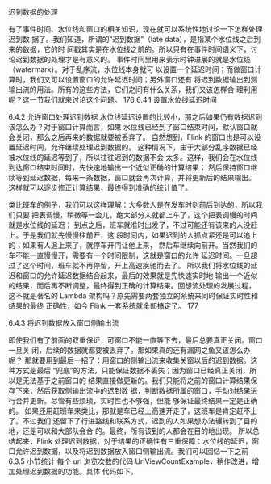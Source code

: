 迟到数据的处理

有了事件时间、水位线和窗口的相关知识，现在就可以系统性地讨论一下怎样处理迟到数
据了。我们知道，所谓的“迟到数据”（late data），是指某个水位线之后到来的数据，它的时
间戳其实是在水位线之前的。所以只有在事件时间语义下，讨论迟到数据的处理才是有意义的。
事件时间里用来表示时钟进展的就是水位线（watermark）。对于乱序流，水位线本身就可
以设置一个延迟时间；而做窗口计算时，我们又可以设置窗口的允许延迟时间；另外窗口还有
将迟到数据输出到测输出流的用法。所有的这些方法，它们之间有什么关系，我们又该怎样合
理利用呢？这一节我们就来讨论这个问题。
176
6.4.1 设置水位线延迟时间


6.4.2 允许窗口处理迟到数据
水位线延迟设置的比较小，那之后如果仍有数据迟到该怎么办？对于窗口计算而言，如果
水位线已经到了窗口结束时间，默认窗口就会关闭，那么之后再来的数据就要被丢弃了。
自然想到，Flink 的窗口也是可以设置延迟时间，允许继续处理迟到数据的。
这种情况下，由于大部分乱序数据已经被水位线的延迟等到了，所以往往迟到的数据不会
太多。这样，我们会在水位线到达窗口结束时间时，先快速地输出一个近似正确的计算结果；
然后保持窗口继续等到延迟数据，每来一条数据，窗口就会再次计算，并将更新后的结果输出。
这样就可以逐步修正计算结果，最终得到准确的统计值了。

类比班车的例子，我们可以这样理解：大多数人是在发车时刻前后到达的，所以我们只要
把表调慢，稍微等一会儿，绝大部分人就都上车了，这个把表调慢的时间就是水位线的延迟；
到点之后，班车就准时出发了，不过可能还有该来的人没赶上。于是我们就先慢慢往前开，这
段时间内，如果迟到的人抓点紧还是可以追上的；如果有人追上来了，就停车开门让他上来，
然后车继续向前开。当然我们的车不能一直慢慢开，需要有一个时间限制，这就是窗口的允许
延迟时间。一旦超过了这个时间，班车就不再停留，开上高速疾驰而去了。
所以我们将水位线的延迟和窗口的允许延迟数据结合起来，最后的效果就是先快速实时地
输出一个近似的结果，而后再不断调整，最终得到正确的计算结果。回想流处理的发展过程，
这不就是著名的 Lambda 架构吗？原先需要两套独立的系统来同时保证实时性和结果的最终
正确性，如今 Flink 一套系统就全部搞定了。
177

6.4.3 将迟到数据放入窗口侧输出流

即使我们有了前面的双重保证，可窗口不能一直等下去，最后总要真正关闭。窗口一旦关
闭，后续的数据就都要被丢弃了。那如果真的还有漏网之鱼又该怎么办呢？
那就要用到最后一招了：用窗口的侧输出流来收集关窗以后的迟到数据。这种方式是最后
“兜底”的方法，只能保证数据不丢失；因为窗口已经真正关闭，所以是无法基于之前窗口的
结果直接做更新的。我们只能将之前的窗口计算结果保存下来，然后获取侧输出流中的迟到数
据，判断数据所属的窗口，手动对结果进行合并更新。尽管有些烦琐，实时性也不够强，但能
够保证最终结果一定是正确的。
如果还用赶班车来类比，那就是车已经上高速开走了，这班车是肯定赶不上了。不过我们
还留下了行进路线和联系方式，迟到的人如果想办法辗转到了目的地，还是可以和大部队会合
的。最终，所有该到的人都会在目的地出现。
所以总结起来，Flink 处理迟到数据，对于结果的正确性有三重保障：水位线的延迟，窗
口允许迟到数据，以及将迟到数据放入窗口侧输出流。我们可以回忆一下之前 6.3.5 小节统计
每个 url 浏览次数的代码 UrlViewCountExample，稍作改进，增加处理迟到数据的功能。具体
代码如下。
